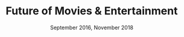 ---
layout: strategy
color: "rgb(2,78,168), rgb(113,2,168)"
title: Future of Movies & Entertainment
oneliner: "What are kids looking for in a future cinema experience? <br>We found it had nothing to do with movies."

client: "Cineplex Entertainment / Playdium"
date: "September 2016, November 2018"

brief: "We worked alongside Cineplex to uncover consumer insights for their Gen Z market, exploring one big question: What is the future of entertainment in the eyes of Gen Z, and how do they expect it to be rolled out throughout the year?"

brief: "On two projects, two years apart, we worked alongside Cineplex to uncover consumer insights for their Gen Z market, exploring one big question: What is the future of entertainment in the eyes of Gen Z, and how do they expect it to be rolled out throughout the year?"

process: "We designed and facilitated co-creation workshops for both late Gen Z (15-16 year olds) and early Gen Z (10-14 year olds), using play as a means of ideating with a blue sky. In a more focused workshop, we engaged the kids in a series of activities that pinpointed tone of voice, slang, and seasonal content interests. Between the lines of these unconstrained ideas, the Studio Bud team drew qualitative insight into their driving motivations."

results: "The first workshop resulted in five unique concepts, which we presented back to the executive and leadership teams with insights on potential future expectations for the movie-going experience. The second workshop and data informed the 2019 content calendar for Playdium, their newest location-based attraction."


image-divider:
  - image_path: ../assets/images/projects/cineplex-future/06.jpg

images:

  - image_path: ../assets/images/projects/cineplex-future/05.jpg
    wideImage: No
    title: Workshop 1
    body-heading: "Workshop 1: Reinventing the Theatre"
    body-text: "What happens when you put 40 young and creative teenagers into a movie theatre for 6 hours, loaded with popcorn and pizza, and all the design tools and mentorship they could ask for? Their mission: to create the ultimate in-theatre experience of the future. <br><br>Studio Bud worked closely with Cineplex's Research & Marketing teams to better understand their Gen Z audience, and engaged a local high school to align research endeavours with educational opportunities in the real world. The workshop was aligned to Toronto District School Board curriculum for Communications Technology, and designed to ignite blue-sky thinking&mdash;allowing the kids to imagine to the ends of their creativity without constraints. Simply, we allowed teens to ideate with no boundaries, in order to see what an unfiltered view of the theatre may look like. <br><br>Five unique ideas were generated by the end of the workshop, after which the Studio Bud team worked with Cineplex to extract key insights that informed each idea. We discovered that they care about entertainment offerings that are relevant to their day-to-day social lives, go beyond what they can get on Netflix, and that will be a home away from home&mdash;all anchored around scalability, exclusivity, and shareability. "
    quote: "Talking about what teens might want is one thing. <a>Watching them design their own experiences and talking to them directly about it</a> is a whole other level of depth and insight. Extremely valuable exercise."
    source: Darren Solomon, Former VP Marketing, Cineplex Entertainment

  - image_path: ../assets/images/projects/cineplex-future/01.jpg
    wideImage: No
    title: Workshop 1

  - image_path: ../assets/images/projects/cineplex-future/06.jpg
    wideImage: Yes
    body-heading: "Workshop 2: How to Live Like Me"
    body-text: "Two years later, Cineplex re-engaged Studio Bud as part of the development of a Marketing Communications Plan for the re-launch of Playdium in 2019. In order to best reach their young Gen Z audience (ages 10-14), Cineplex’s goal was to identify key insights into how, what, and when they should communicate with Gen Z through the Playdium marketing channels. The output of this project led to the development of their content calendar.<br><br> We designed a design thinking workshop that was framed as creating a guide to their lives, teaching a hypothetical new alien how to 'live like me'. What are your everyday carries in your bottomless backpack? What accounts are must-follows on your social media channels? For your end-of-year party, what does it look like and who do you invite?"
    caption-right: Test Caption


---